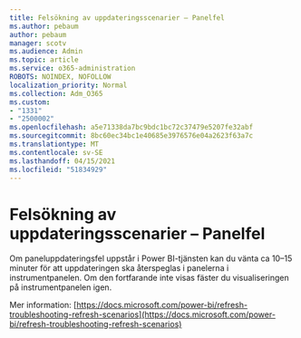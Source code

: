 ```yaml
---
title: Felsökning av uppdateringsscenarier – Panelfel
ms.author: pebaum
author: pebaum
manager: scotv
ms.audience: Admin
ms.topic: article
ms.service: o365-administration
ROBOTS: NOINDEX, NOFOLLOW
localization_priority: Normal
ms.collection: Adm_O365
ms.custom:
- "1331"
- "2500002"
ms.openlocfilehash: a5e71338da7bc9bdc1bc72c37479e5207fe32abf
ms.sourcegitcommit: 8bc60ec34bc1e40685e3976576e04a2623f63a7c
ms.translationtype: MT
ms.contentlocale: sv-SE
ms.lasthandoff: 04/15/2021
ms.locfileid: "51834929"
---
```

# <a name="troubleshooting-refresh-scenarios---tile-errors"></a>Felsökning av uppdateringsscenarier – Panelfel

Om paneluppdateringsfel uppstår i Power BI-tjänsten kan du vänta ca 10–15 minuter för att uppdateringen ska återspeglas i panelerna i instrumentpanelen. Om den fortfarande inte visas fäster du visualiseringen på instrumentpanelen igen.

Mer information: [https://docs.microsoft.com/power-bi/refresh-troubleshooting-refresh-scenarios](https://docs.microsoft.com/power-bi/refresh-troubleshooting-refresh-scenarios)
